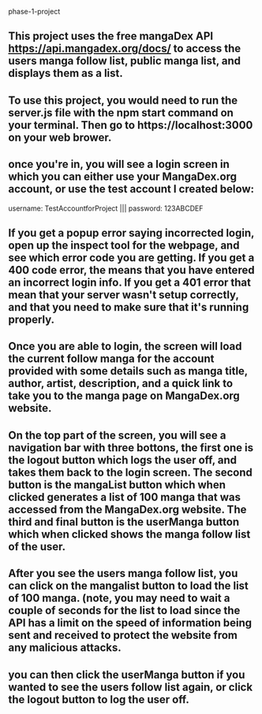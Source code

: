 phase-1-project

## This project uses the free mangaDex API https://api.mangadex.org/docs/ to access the users manga follow list, public manga list, and displays them as a list.

## To use this project, you would need to run the server.js file with the npm start command on your terminal. Then go to https://localhost:3000 on your web brower.

## once you're in, you will see a login screen in which you can either use your MangaDex.org account, or use the test account I created below:

username: TestAccountforProject     |||       password: 123ABCDEF

## If you get a popup error saying incorrected login, open up the inspect tool for the webpage, and see which error code you are getting. If you get a 400 code error, the means that you have entered an incorrect login info. If you get a 401 error that mean that your server wasn't setup correctly, and that you need to make sure that it's running properly.

## Once you are able to login, the screen will load the current follow manga for the account provided with some details such as manga title, author, artist, description, and a quick link to take you to the manga page on MangaDex.org website.

## On the top part of the screen, you will see a navigation bar with three bottons, the first one is the logout button which logs the user off, and takes them back to the login screen. The second button is the mangaList button which when clicked generates a list of 100 manga that was accessed from the MangaDex.org website. The third and final button is the userManga button which when clicked shows the manga follow list of the user.

## After you see the users manga follow list, you can click on the mangalist button to load the list of 100 manga. (note, you may need to wait a couple of seconds for the list to load since the API has a limit on the speed of information being sent and received to protect the website from any malicious attacks.

## you can then click the userManga button if you wanted to see the users follow list again, or click the logout button to log the user off.
